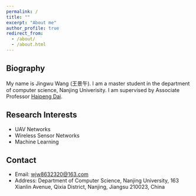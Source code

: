 ```yaml
---
permalink: /
title: ""
excerpt: "About me"
author_profile: true
redirect_from: 
  - /about/
  - /about.html
---
```


Biography
------
My name is Jingwu Wang (王景午). I am a master student in the department of computer science, Nanjing Univerisity. I am supervised by Associate Professor [Haipeng Dai](https://cs.nju.edu.cn/daihp/Students.htm).

Research Interests
------
* UAV Networks
* Wireless Sensor Networks
* Machine Learning

Contact
------
* Email: wjw8632320@163.com
* Address: 
Department of Computer Science,
Nanjing University,
163 Xianlin Avenue, 
Qixia District, 
Nanjing, 
Jiangsu 210023, 
China

